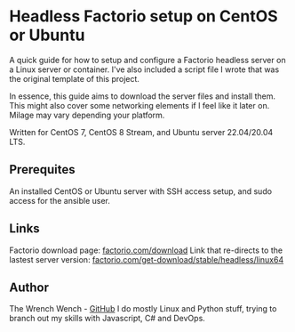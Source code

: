 # Headless Factorio setup on CentOS or Ubuntu

A quick guide for how to setup and configure a Factorio headless server on a Linux server or container.
I've also included a script file I wrote that was the original template of this project.

In essence, this guide aims to download the server files and install them. This might also cover some networking elements if I feel like it later on.
Milage may vary depending your platform.

Written for CentOS 7, CentOS 8 Stream, and Ubuntu server 22.04/20.04 LTS.

## Prerequites

An installed CentOS or Ubuntu server with SSH access setup, and sudo access for the ansible user.

## Links

Factorio download page: [factorio.com/download](https://www.factorio.com/download)
Link that re-directs to the lastest server version: [factorio.com/get-download/stable/headless/linux64](https://factorio.com/get-download/stable/headless/linux64)

## Author

The Wrench Wench - [GitHub](https://github.com/Wrench-wench)
I do mostly Linux and Python stuff, trying to branch out my skills with Javascript, C# and DevOps.
